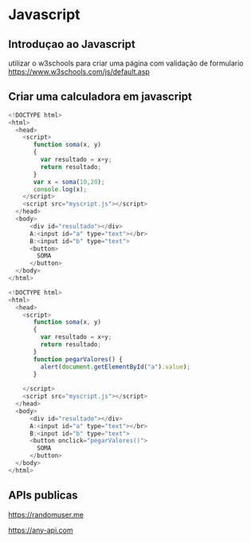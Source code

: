 # Javascript

## Introduçao ao Javascript

utilizar o w3schools para criar uma página com validação de formulario
https://www.w3schools.com/js/default.asp
## Criar uma calculadora em javascript

```javascript
<!DOCTYPE html>
<html>
  <head>
    <script>
       function soma(x, y)
       { 
         var resultado = x+y;
         return resultado;
       }      
       var x = soma(10,20);
       console.log(x);
    </script>
    <script src="myscript.js"></script>
  </head>
  <body>
      <div id="resultado"></div>  
      A:<input id="a" type="text"></br>
      B:<input id="b" type="text">
      <button>
        SOMA
      </button>
  </body>
</html>
```

```javascript
<!DOCTYPE html>
<html>
  <head>
    <script>
       function soma(x, y)
       { 
         var resultado = x+y;
         return resultado;
       }
       function pegarValores() {
         alert(document.getElementById("a").value);
       }
       
    </script>
    <script src="myscript.js"></script>
  </head>
  <body>
      <div id="resultado"></div>  
      A:<input id="a" type="text"></br>
      B:<input id="b" type="text">
      <button onclick="pegarValores()">
        SOMA
      </button>
  </body>
</html>
```

## APIs publicas

https://randomuser.me

https://any-api.com

